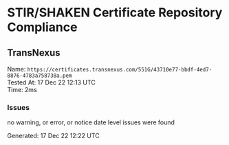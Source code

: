 # STIR/SHAKEN Certificate Repository Compliance

## TransNexus

Name: `https://certificates.transnexus.com/551G/43710e77-bbdf-4ed7-8876-4783a758738a.pem`\
Tested At: 17 Dec 22 12:13 UTC\
Time: 2ms

### Issues

no warning, or error, or notice date level issues were found

Generated: 17 Dec 22 12:22 UTC